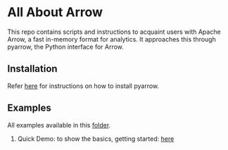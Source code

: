 # All About Arrow
This repo contains scripts and instructions to acquaint users with Apache Arrow, a fast in-memory format for analytics.  It approaches this through pyarrow, the Python interface for Arrow.

## Installation

Refer [here](./doc/Installation.md) for instructions on how to install pyarrow.

## Examples

All examples available in this [folder](/examples/).

1. Quick Demo: to show the basics, getting started:  [here](/examples/quick-demo.ipynb)